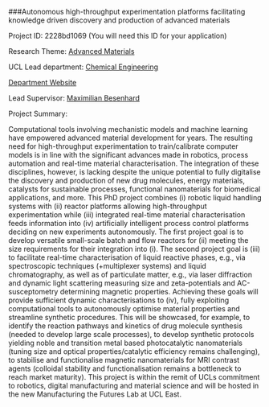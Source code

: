 ###Autonomous high-throughput experimentation platforms facilitating knowledge driven discovery and production of advanced materials

Project ID: 2228bd1069
(You will need this ID for your application)

Research Theme: [Advanced Materials](../themes/advanced-materials.md)

UCL Lead department: [Chemical Engineering](../departments/chemical-engineering.md)

[Department Website](https://www.ucl.ac.uk/chemical-engineering)

Lead Supervisor: [Maximilian Besenhard](https://iris.ucl.ac.uk/iris/browse/profile?upi=MBESE66)

Project Summary:

Computational tools involving mechanistic models and machine learning have empowered advanced material development for years. The resulting need for high-throughput experimentation to train/calibrate computer models is in line with the significant advances made in robotics, process automation and real-time material characterisation. The integration of these disciplines, however, is lacking despite the unique potential to fully digitalise the discovery and production of new drug molecules, energy materials, catalysts for sustainable processes, functional nanomaterials for biomedical applications, and more.
 This PhD project combines (i) robotic liquid handling systems with (ii) reactor platforms allowing high-throughput experimentation while (iii) integrated real-time material characterisation feeds information into (iv) artificially intelligent process control platforms deciding on new experiments autonomously.
 The first project goal is to develop versatile small-scale batch and flow reactors for (ii) meeting the size requirements for their integration into (i). The second project goal is (iii) to facilitate real-time characterisation of liquid reactive phases, e.g., via spectroscopic techniques (+multiplexer systems) and liquid chromatography, as well as of particulate matter, e.g., via laser diffraction and dynamic light scattering measuring size and zeta-potentials and AC-susceptometry determining magnetic properties. 
 Achieving these goals will provide sufficient dynamic characterisations to (iv), fully exploiting computational tools to autonomously optimise material properties and streamline synthetic procedures. This will be showcased, for example, to identify the reaction pathways and kinetics of drug molecule synthesis (needed to develop large scale processes), to develop synthetic protocols yielding noble and transition metal based photocatalytic nanomaterials (tuning size and optical properties/catalytic efficiency remains challenging), to stabilise and functionalise magnetic nanomaterials for MRI contrast agents (colloidal stability and functionalisation remains a bottleneck to reach market maturity).
 This project is within the remit of UCLs commitment to robotics, digital manufacturing and material science and will be hosted in the new Manufacturing the Futures Lab at UCL East.